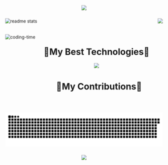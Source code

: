 <h1 align="center">
    <img src="https://readme-typing-svg.herokuapp.com/?font=Righteous&size=35&center=true&vCenter=true&width=500&height=70&duration=4000&lines=Hello+There!+👋;+I'm+Guilherme+Rezende!;" />
</h1>

<div>
  <img align="right" height="180em" src="https://github-readme-stats.vercel.app/api/top-langs/?username=guilhermerezende10&hide=HTML,CSS&langs_count=9&layout=compact&theme=github_dark&border_radius=10&size_weight=0.5&count_weight=0.5&exclude_repo=github-readme-stats"%20alt="top%20langs"/>
  <img width=430 src="https://github-readme-stats.vercel.app/api?username=guilhermerezende10&count_private=true&show_icons=true&theme=github_dark&rank_icon=github&border_radius=10" alt="readme stats" />
</div>
<br>

<div  align="center"> 
  <div style="display: inline_block"><br>
    <img align="left" height="250" alt="coding-time" src="code.gif">
    <h1 align="center">🐺My Best Technologies🐺</h1>
     <img src="https://skillicons.dev/icons?i=javascript,nodejs,typescript,cpp,html,css,vscode,github,figma,git" /><br>
      
   </div>
    <div align="center">
  <h1>🦁My Contributions🦁</h1>
  <br>
  <img alt="snake eating my contributions" src="https://raw.githubusercontent.com/guilhermerezende10/guilhermerezende10/output/github-contribution-grid-snake.svg" />

  <h3 align="center">
    <img src="https://readme-typing-svg.herokuapp.com/?font=Righteous&size=25&center=true&vCenter=true&width=500&height=70&duration=4000&lines=Thanks+for+visiting!+✌️;+Shoot+me+a+message+on+Linkedin!;">
</h3>

